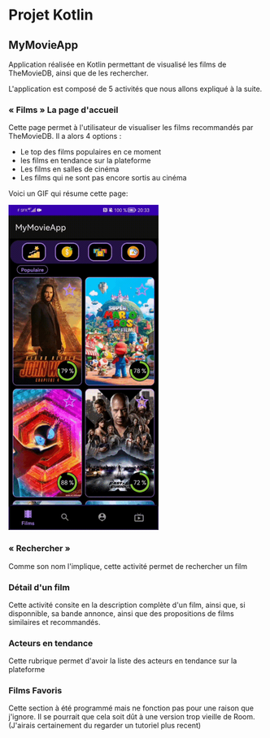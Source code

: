 # Projet Kotlin
## MyMovieApp

Application réalisée en Kotlin permettant de visualisé les films de TheMovieDB, ainsi que de les rechercher.

L'application est composé de 5 activités que nous allons expliqué à la suite.

### « Films » La page d'accueil

Cette page permet à l'utilisateur de visualiser les films recommandés par TheMovieDB. Il a alors 4 options :
- Le top des films populaires en ce moment
- les films en tendance sur la plateforme
- Les films en salles de cinéma
- Les films qui ne sont pas encore sortis au cinéma

Voici un GIF qui résume cette page:

![](https://github.com/arthsf/MyMovieApp/blob/master/Films.gif)

### « Rechercher »

Comme son nom l'implique, cette activité permet de rechercher un film

### Détail d'un film

Cette activité consite en la description complète d'un film, ainsi que, si disponnible, sa bande annonce, ainsi que des propositions de films similaires et recommandés.

### Acteurs en tendance

Cette rubrique permet d'avoir la liste des acteurs en tendance sur la plateforme

### Films Favoris

Cette section à été programmé mais ne fonction pas pour une raison que j'ignore. Il se pourrait que cela soit dût à une version trop vieille de Room. (J'airais certainement du regarder un tutoriel plus recent)
